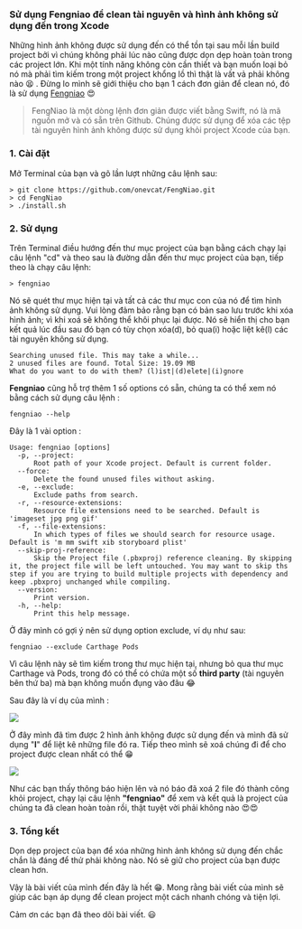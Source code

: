 ### Sử dụng Fengniao để clean tài nguyên và hình ảnh không sử dụng đến trong Xcode

  Những hình ảnh không được sử dụng đến có thể tồn tại sau mỗi lần build project bởi vì chúng không phải lúc nào cũng được dọn dẹp hoàn toàn trong các project lớn. Khi một tính năng không còn cần thiết và bạn muốn loại bỏ nó mà phải tìm kiếm trong một project khổng lồ thì thật là vất vả phải không nào :tired_face: . Đừng lo mình sẽ giới thiệu cho bạn 1 cách đơn giản để clean nó, đó là sử dụng [Fengniao](https://github.com/onevcat/FengNiao/blob/master/README.md)  :heart_eyes:

> FengNiao là một dòng lệnh đơn giản được viết bằng Swift, nó là mã nguồn mở và có sẵn trên Github. Chúng được sử dụng để xóa các tệp tài nguyên hình ảnh không được sử dụng khỏi project Xcode của bạn.

### 1. Cài đặt 

Mở Terminal của bạn và gõ lần lượt những câu lệnh sau: 

```
> git clone https://github.com/onevcat/FengNiao.git
> cd FengNiao
> ./install.sh
```

### 2. Sử dụng 

Trên Terminal điều hướng đến thư mục project của bạn bằng cách chạy lại câu lệnh "cd" và theo sau là đường dẫn đến thư mục project của bạn, tiếp theo là chạy câu lệnh: 
```
> fengniao
```

Nó sẽ quét thư mục hiện tại và tất cả các thư mục con của nó để tìm hình ảnh không sử dụng. Vui lòng đảm bảo rằng bạn có bản sao lưu trước khi xóa hình ảnh; vì khi xoá sẽ không thể khôi phục lại được.
Nó sẽ hiển thị cho bạn kết quả lúc đầu sau đó bạn có tùy chọn xóa(d), bỏ qua(i) hoặc liệt kê(l) các tài nguyên không sử dụng.

```
Searching unused file. This may take a while...
2 unused files are found. Total Size: 19.09 MB
What do you want to do with them? (l)ist|(d)elete|(i)gnore 
```

**Fengniao** cũng hỗ trợ thêm 1 số options có sẵn, chúng ta có thể xem nó bằng cách sử dụng câu lệnh : 
```
fengniao --help
```

Đây là 1 vài option :

```
Usage: fengniao [options]
  -p, --project:
      Root path of your Xcode project. Default is current folder.
  --force:
      Delete the found unused files without asking.
  -e, --exclude:
      Exclude paths from search.
  -r, --resource-extensions:
      Resource file extensions need to be searched. Default is 'imageset jpg png gif'
  -f, --file-extensions:
      In which types of files we should search for resource usage. Default is 'm mm swift xib storyboard plist'
  --skip-proj-reference:
      Skip the Project file (.pbxproj) reference cleaning. By skipping it, the project file will be left untouched. You may want to skip ths step if you are trying to build multiple projects with dependency and keep .pbxproj unchanged while compiling.
  --version:
      Print version.
  -h, --help:
      Print this help message.
``` 

Ở đây mình có gợi ý nên sử dụng option exclude, ví dụ như sau:

```
fengniao --exclude Carthage Pods
```

Vì câu lệnh này sẽ tìm kiếm trong thư mục hiện tại, nhưng bỏ qua thư mục Carthage và Pods, trong đó có thể có chứa một số **third party** (tài nguyên bên thứ ba) mà bạn không muốn đụng vào đâu :joy:

Sau đây là ví dụ của mình : 

![](https://images.viblo.asia/f363e0f3-6085-4895-9f35-0f7f72d0b3ae.png)

Ở đây mình đã tìm được 2 hình ảnh không được sử dụng đến và mình đã sử dụng "**l**" để liệt kê những file đó ra. Tiếp theo mình sẽ xoá chúng đi để cho project được clean nhất có thể :grin:

![](https://images.viblo.asia/dba92019-ec8c-446a-9bf4-007fc0f1b1b2.png)

Như các bạn thấy thông báo hiện lên và nó báo đã xoá 2 file đó thành công khỏi project, chạy lại câu lệnh **"fengniao"** để xem và kết quả là project của chúng ta đã clean hoàn toàn rồi, thật tuyệt vời phải không nào :heart_eyes::heart_eyes: 

### 3. Tổng kết 

Dọn dẹp project của bạn để xóa những hình ảnh không sử dụng đến chắc chắn là đáng để thử phải không nào. Nó sẽ giữ cho project của bạn được clean hơn. 

Vậy là bài viết của mình đến đây là hết 😁. Mong rằng bài viết của mình sẽ giúp các bạn áp dụng để clean project một cách nhanh chóng và tiện lợi.

Cảm ơn các bạn đã theo dõi bài viết. 😃